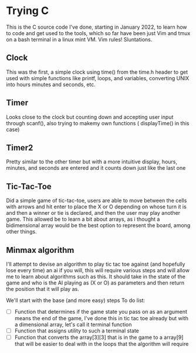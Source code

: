 # Trying C
This is the C source code I've done, starting in January 2022, to learn how to code and get used to the tools, which so far have been just Vim and tmux on a bash terminal in a linux mint VM.
Vim rules!
Sluntations.

## Clock
This was the first, a simple clock using time() from the time.h header to get used with simple functions like printf, loops, and variables, converting UNIX into hours minutes and seconds, etc.

## Timer
Looks close to the clock but counting down and accepting user input through scanf(), also trying to makemy own functions ( displayTime() in this case)

## Timer2
Pretty similar to the other timer but with a more intuitive display, hours, minutes, and seconds are entered and it counts down just like the last one

## Tic-Tac-Toe 
Did a simple game of tic-tac-toe, users are able to move between the cells with arrows and hit enter to place the X or O depending on whose turn it is and then a winner or tie is declared, and then the user may play another game. This allowed be to learn a bit about arrays, as i thought a bidimensional array would be the best option to represent the board, among other things.

## Minmax algorithm
I'll attempt to devise an algorithm to play tic tac toe against (and hopefully lose every time) an ai if you will, this will require various steps and will allow me to learn about algorithms such as this.
It should take in the state of the game and who is the AI playing as (X or O) as parameters and then return the position that it will play as.

We'll start with the base (and more easy) steps
To do list:
- [ ] Function that determines if the game state you pass on as an argument means the end of the game, I've done this in tic tac toe already but with a dimensional array, let's call it terminal function
- [ ] Function that assigns utility to such a terminal state
- [ ] Function that converts the array[3][3] that is in the game to a array[9] that will be easier to deal with in the loops that the algorithm will require
